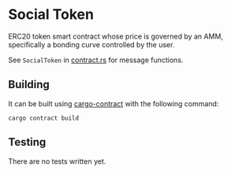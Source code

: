 ﻿# Social Token

ERC20 token smart contract whose price is governed by an AMM, specifically a bonding curve controlled by the user. 

See `SocialToken` in [contract.rs](src/contract.rs) for message functions.

## Building
It can be built using [cargo-contract](https://github.com/paritytech/cargo-contract) with the following command:
```
cargo contract build
```

## Testing

There are no tests written yet.
